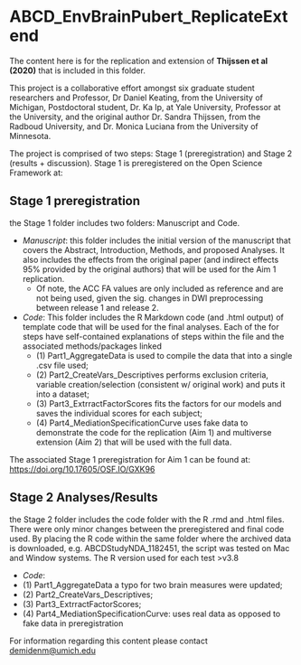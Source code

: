 # ABCD_EnvBrainPubert_ReplicateExtend

The content here is for the replication and extension of **Thijssen et al (2020)** that is included in this folder.

This project is a collaborative effort amongst six graduate student researchers and Professor, Dr Daniel Keating, from the University of Michigan, Postdoctoral student, Dr. Ka Ip,  at Yale University, Professor at the University, and the original author Dr. Sandra Thijssen, from the Radboud University, and Dr. Monica Luciana from the University of Minnesota.

The project is comprised of two steps: Stage 1 (preregistration) and Stage 2 (results + discussion). Stage 1 is preregistered on the Open Science Framework at: 

## Stage 1 preregistration 
the Stage 1 folder includes two folders: Manuscript and Code. 

  + *Manuscript*: this folder includes the initial version of the manuscript that covers the Abstract, Introduction, Methods, and proposed Analyses. It also includes the effects from the original paper (and indirect effects 95% provided by the original authors) that will be used for the Aim 1 replication. 
    + Of note, the ACC FA values are only included as reference and are not being used, given the sig. changes in DWI preprocessing between release 1 and release 2.
  +	*Code*: This folder includes the R Markdown code (and .html output) of template code that will be used for the final analyses. Each of the for steps have self-contained explanations of steps within the file and the associated methods/packages linked 
    + (1) Part1_AggregateData is used to compile the data that into a single .csv file used; 
    + (2) Part2_CreateVars_Descriptives performs exclusion criteria, variable creation/selection (consistent w/ original work) and puts it into a dataset; 
    + (3) Part3_ExtrractFactorScores fits the factors for our models and saves the individual scores for each subject;
    + (4) Part4_MediationSpecificationCurve uses fake data to demonstrate the code for the replication (Aim 1) and multiverse extension (Aim 2) that will be used with the full data.

The associated Stage 1 preregistration for Aim 1 can be found at: https://doi.org/10.17605/OSF.IO/GXK96

## Stage 2 Analyses/Results
the Stage 2 folder includes the code folder with the R .rmd and .html files. There were only minor changes between
the preregistered and final code used. By placing the R code within the same folder where the archived data is downloaded, e.g. ABCDStudyNDA_1182451, the script was tested on Mac and Window systems. The R version used for each test >v3.8   
+	*Code*: 
  + (1) Part1_AggregateData a typo for two brain measures were updated; 
  + (2) Part2_CreateVars_Descriptives; 
  + (3) Part3_ExtrractFactorScores;
  + (4) Part4_MediationSpecificationCurve: uses real data as opposed to fake data in preregistration



For information regarding this content please contact demidenm@umich.edu


